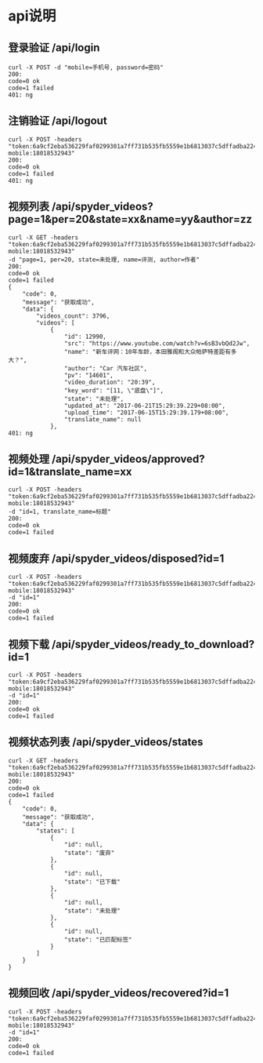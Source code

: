 # api说明
## 登录验证 /api/login
```
curl -X POST -d "mobile=手机号, password=密码"
200:
code=0 ok
code=1 failed
401: ng
```

## 注销验证 /api/logout
```
curl -X POST -headers "token:6a9cf2eba536229faf0299301a7ff731b535fb5559e1b6813037c5dffadba224, mobile:18018532943"
200:
code=0 ok
code=1 failed
401: ng
```

## 视频列表 /api/spyder_videos?page=1&per=20&state=xx&name=yy&author=zz
```
curl -X GET -headers "token:6a9cf2eba536229faf0299301a7ff731b535fb5559e1b6813037c5dffadba224, mobile:18018532943"
-d "page=1, per=20, state=未处理, name=评测, author=作者"
200:
code=0 ok
code=1 failed
{
    "code": 0,
    "message": "获取成功",
    "data": {
        "videos_count": 3796,
        "videos": [
            {
                "id": 12990,
                "src": "https://www.youtube.com/watch?v=6sB3vbQd2Jw",
                "name": "新车评网：10年车龄，本田雅阁和大众帕萨特差距有多大？",
                "author": "Car 汽车社区",
                "pv": "14601",
                "video_duration": "20:39",
                "key_word": "[11, \"底盘\"]",
                "state": "未处理",
                "updated_at": "2017-06-21T15:29:39.229+08:00",
                "upload_time": "2017-06-15T15:29:39.179+08:00",
                "translate_name": null
            },
401: ng
```

## 视频处理 /api/spyder_videos/approved?id=1&translate_name=xx
```
curl -X POST -headers "token:6a9cf2eba536229faf0299301a7ff731b535fb5559e1b6813037c5dffadba224, mobile:18018532943"
-d "id=1, translate_name=标题"
200:
code=0 ok
code=1 failed
```

## 视频废弃 /api/spyder_videos/disposed?id=1
```
curl -X POST -headers "token:6a9cf2eba536229faf0299301a7ff731b535fb5559e1b6813037c5dffadba224, mobile:18018532943"
-d "id=1"
200:
code=0 ok
code=1 failed
```

## 视频下载 /api/spyder_videos/ready_to_download?id=1
```
curl -X POST -headers "token:6a9cf2eba536229faf0299301a7ff731b535fb5559e1b6813037c5dffadba224, mobile:18018532943"
-d "id=1"
200:
code=0 ok
code=1 failed
```

## 视频状态列表 /api/spyder_videos/states
```
curl -X GET -headers "token:6a9cf2eba536229faf0299301a7ff731b535fb5559e1b6813037c5dffadba224, mobile:18018532943"
200:
code=0 ok
code=1 failed
{
    "code": 0,
    "message": "获取成功",
    "data": {
        "states": [
            {
                "id": null,
                "state": "废弃"
            },
            {
                "id": null,
                "state": "已下载"
            },
            {
                "id": null,
                "state": "未处理"
            },
            {
                "id": null,
                "state": "已匹配标签"
            }
        ]
    }
}
```

## 视频回收 /api/spyder_videos/recovered?id=1
```
curl -X POST -headers "token:6a9cf2eba536229faf0299301a7ff731b535fb5559e1b6813037c5dffadba224, mobile:18018532943"
-d "id=1"
200:
code=0 ok
code=1 failed
```

